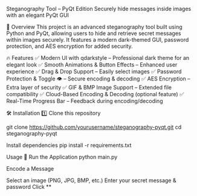 Steganography Tool – PyQt Edition
Securely hide messages inside images with an elegant PyQt GUI

🚀 Overview
This project is an advanced steganography tool built using Python and PyQt, allowing users to hide and retrieve secret messages within images securely. It features a modern dark-themed GUI, password protection, and AES encryption for added security.

🔥 Features
✅ Modern UI with qdarkstyle – Professional dark theme for an elegant look
✅ Smooth Animations & Button Effects – Enhanced user experience
✅ Drag & Drop Support – Easily select images
✅ Password Protection & Toggle 👁️ – Secure encoding & decoding
✅ AES Encryption – Extra layer of security
✅ GIF & BMP Image Support – Extended file compatibility
✅ Cloud-Based Encoding & Decoding (optional feature)
✅ Real-Time Progress Bar – Feedback during encoding/decoding

🛠 Installation
1️⃣ Clone this repository

git clone https://github.com/yourusername/steganography-pyqt.git
cd steganography-pyqt

Install dependencies
pip install -r requirements.txt

Usage
🔹 Run the Application
python main.py

 Encode a Message

Select an image (PNG, JPG, BMP, etc.)
Enter your secret message & password
Click **
